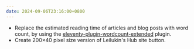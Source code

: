 ```yaml
---
date: 2024-09-06T23:16:00+0800
---
```


* Replace the estimated reading time of articles and blog posts with word count, by using the [eleventy-plugin-wordcount-extended](https://www.npmjs.com/package/eleventy-plugin-wordcount-extended) plugin.
* Create 200×40 pixel size version of Leilukin's Hub site button.
